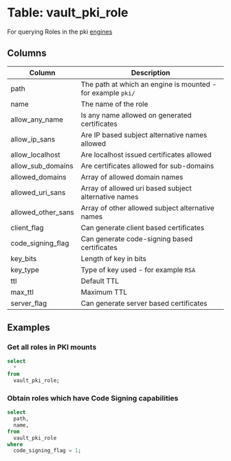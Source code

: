 # Table: vault_pki_role

For querying Roles in the pki [engines](https://github.com/theapsgroup/steampipe-plugin-vault/blob/main/docs/tables/vault_engines.md)

## Columns

| Column | Description |
| - | - |
| path | The path at which an engine is mounted - for example `pki/` |
| name | The name of the role |
| allow_any_name | Is any name allowed on generated certificates |
| allow_ip_sans | Are IP based subject alternative names allowed |
| allow_localhost | Are localhost issued certificates allowed | 
| allow_sub_domains | Are certificates allowed for sub-domains |
| allowed_domains | Array of allowed domain names |
| allowed_uri_sans | Array of allowed uri based subject alternative names |
| allowed_other_sans | Array of other allowed subject alternative names | 
| client_flag | Can generate client based certificates |
| code_signing_flag | Can generate code-signing based certificates |
| key_bits | Length of key in bits |
| key_type | Type of key used - for example `RSA` |
| ttl | Default TTL |
| max_ttl | Maximum TTL |
| server_flag | Can generate server based certificates |

## Examples

### Get all roles in PKI mounts

```sql
select
  *
from
  vault_pki_role;
```

### Obtain roles which have Code Signing capabilities

```sql
select
  path,
  name,
from
  vault_pki_role
where
  code_signing_flag = 1;
```